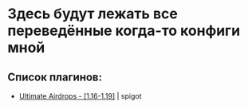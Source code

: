 # Здесь будут лежать все переведённые когда-то конфиги мной #
## Список плагинов: ##
- [Ultimate Airdrops - [1.16-1.19]](https://www.spigotmc.org/resources/%E2%9A%A1-ultimate-airdrops-1-16-1-19-custom-loot-%E2%9C%85-chance-system-%E2%9C%85-holograms-%E2%9C%85-placeholderapi-%E2%9C%85.102033/) | spigot

